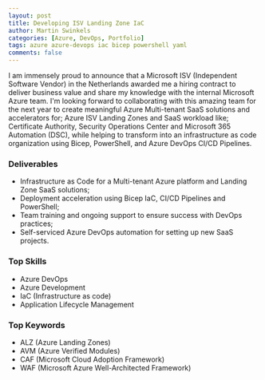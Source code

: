 ```yaml
---
layout: post
title: Developing ISV Landing Zone IaC
author: Martin Swinkels
categories: [Azure, DevOps, Portfolio]
tags: azure azure-devops iac bicep powershell yaml
comments: false
---
```


I am immensely proud to announce that a Microsoft ISV (Independent Software Vendor) in the Netherlands awarded me a hiring contract to deliver business value and share my knowledge with the internal Microsoft Azure team. I'm looking forward to collaborating with this amazing team for the next year to create meaningful Azure Multi-tenant SaaS solutions and accelerators for; Azure ISV Landing Zones and SaaS workload like; Certificate Authority, Security Operations Center and Microsoft 365 Automation (DSC), while helping to transform into an infrastructure as code organization using Bicep, PowerShell, and Azure DevOps CI/CD Pipelines.

### Deliverables

- Infrastructure as Code for a Multi-tenant Azure platform and Landing Zone SaaS solutions;
- Deployment acceleration using Bicep IaC, CI/CD Pipelines and PowerShell;
- Team training and ongoing support to ensure success with DevOps practices;
- Self-serviced Azure DevOps automation for setting up new SaaS projects.

### Top Skills

- Azure DevOps
- Azure Development
- IaC (Infrastructure as code)
- Application Lifecycle Management

### Top Keywords

- ALZ (Azure Landing Zones)
- AVM (Azure Verified Modules)
- CAF (Microsoft Cloud Adoption Framework)
- WAF (Microsoft Azure Well-Architected Framework)
